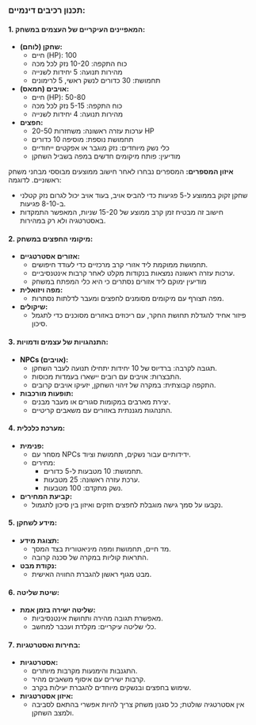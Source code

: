 ### תכנון רכיבים דינמיים:

#### 1. המאפיינים העיקריים של העצמים במשחק:

- **שחקן (לוחם):**
  - חיים (HP): 100
  - כוח התקפה: 10-20 נזק לכל מכה
  - מהירות תנועה: 5 יחידות לשנייה
  - תחמושת: 30 כדורים לנשק ראשי, 5 לרימונים
- **אויבים (חמאס):**
  - חיים (HP): 50-80
  - כוח התקפה: 5-15 נזק לכל מכה
  - מהירות תנועה: 4 יחידות לשנייה
- **חפצים:**
  - ערכות עזרה ראשונה: משחזרות 20-50 HP
  - תחמושת נוספת: מוסיפה 10 כדורים
  - כלי נשק מיוחדים: נזק מוגבר או אפקטים ייחודיים
  - מודיעין: פותח מיקומים חדשים במפה בשביל השחקן

**איזון המספרים:**
המספרים נבחרו לאחר חישוב ממוצעים מבוססי מבחני משחק ראשוניים. לדוגמה:

- שחקן זקוק בממוצע ל-5 פגיעות כדי להביס אויב, בעוד אויב יכול לגרום נזק קטלני ב-8-10 פגיעות.
- חישוב זה מבטיח זמן קרב ממוצע של 15-20 שניות, המאפשר התמקדות באסטרטגיה ולא רק במהירות.

#### 2. מיקומי החפצים במשחק:

- **אזורים אסטרטגיים:**
  - תחמושת ממוקמת ליד אזורי קרב מרכזיים כדי לעודד חיפושים.
  - ערכות עזרה ראשונה נמצאות בנקודות מקלט לאחר קרבות אינטנסיביים.
  - מודיעין ימוקם ליד אזורים נסתרים כי היא כלי המפתח במשחק
- **מפה ויזואלית:**
  - מפה תצורף עם מיקומים מסומנים לחפצים ומעבר לדלתות נסתרות.
- **שיקולים:**
  - פיזור אחיד להגדלת תחושת החקר, עם ריכוזים באזורים מסוכנים כדי לתגמל סיכון.

#### 3. התנהגויות של עצמים ודמויות:

- **NPCs (אויבים):**
  - תגובה לקרבה: ברדיוס של 10 יחידות יתחילו תנועה לעבר השחקן.
  - התבצרות: אויבים עם רובים יישארו בעמדות מכוסות.
  - התקפה קבוצתית: במקרה של זיהוי השחקן, יזעיקו אויבים קרובים.
- **תופעות מורכבות:**
  - יצירת מארבים במקומות סגורים או מעבר מבנים.
  - התנהגות מגננתית באזורים עם משאבים קריטיים.

#### 4. מערכת כלכלית:

- **פנימית:**
  - מסחר עם NPCs ידידותיים עבור נשקים, תחמושת וציוד.
  - מחירים:
    - תחמושת: 10 מטבעות ל-5 כדורים.
    - ערכת עזרה ראשונה: 25 מטבעות.
    - נשק מתקדם: 100 מטבעות.
- **קביעת המחירים:**
  - נקבעו על סמך גישה מוגבלת לחפצים חזקים ואיזון בין סיכון לתגמול.

#### 5. מידע לשחקן:

- **תצוגת מידע:**
  - מד חיים, תחמושת ומפה מיניאטורית בצד המסך.
  - התראות קוליות במקרה של סכנה קרובה.
- **נקודת מבט:**
  - מבט מגוף ראשון להגברת החוויה האישית.

#### 6. שיטת שליטה:

- **שליטה ישירה בזמן אמת:**
  - מאפשרת תגובה מהירה ותחושת אינטנסיביות.
  - כלי שליטה עיקריים: מקלדת ועכבר למחשב.

#### 7. בחירות ואסטרטגיות:

- **אסטרטגיות:**
  - התגנבות והימנעות מקרבות מיותרים.
  - קרבות ישירים עם איסוף משאבים מהיר.
  - שימוש בחפצים ובנשקים מיוחדים להגברת יעילות בקרב.
- **איזון אסטרטגיות:**
  - אין אסטרטגיה שולטת; כל סגנון משחק צריך להיות אפשרי בהתאם לסביבה ולמצב השחקן.
